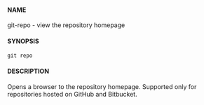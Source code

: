 #### NAME

git-repo - view the repository homepage


#### SYNOPSIS

```
git repo
```


#### DESCRIPTION

Opens a browser to the repository homepage.
Supported only for repositories hosted on GitHub and Bitbucket.
